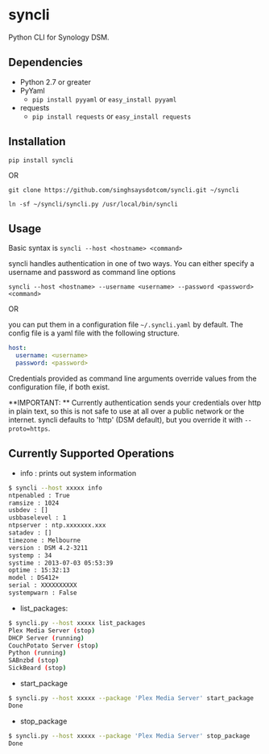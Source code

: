 syncli
======

Python CLI for Synology DSM.


Dependencies
------------

 + Python 2.7 or greater
 + PyYaml
   + `pip install pyyaml` or `easy_install pyyaml`
 + requests
   + `pip install requests` or `easy_install requests`


Installation
------------
```pip install syncli```

OR

```git clone https://github.com/singhsaysdotcom/syncli.git ~/syncli```

```ln -sf ~/syncli/syncli.py /usr/local/bin/syncli```



Usage
-----

Basic syntax is
```syncli --host <hostname> <command>```

syncli handles authentication in one of two ways. You can either specify a username and password as command line options

```syncli --host <hostname> --username <username> --password <password> <command>```

OR

you can put them in a configuration file `~/.syncli.yaml` by default. The config file is a yaml file with the following structure.

```yaml
host:
  username: <username>
  password: <password>
```

Credentials provided as command line arguments override values from the configuration file, if both exist.

**IMPORTANT: ** Currently authentication sends your credentials over http in plain text, so this is not safe to use at all over a public network or the internet. syncli defaults to 'http' (DSM default), but you override it with `--proto=https`.


Currently Supported Operations
------------------------------
 + info : prints out system information

```bash
$ syncli --host xxxxx info
ntpenabled : True
ramsize : 1024
usbdev : []
usbbaselevel : 1
ntpserver : ntp.xxxxxxx.xxx
satadev : []
timezone : Melbourne
version : DSM 4.2-3211
systemp : 34
systime : 2013-07-03 05:53:39
optime : 15:32:13
model : DS412+
serial : XXXXXXXXXX
systempwarn : False
```

 + list_packages:

```bash
$ syncli.py --host xxxxx list_packages
Plex Media Server (stop)
DHCP Server (running)
CouchPotato Server (stop)
Python (running)
SABnzbd (stop)
SickBeard (stop)
```

 + start_package

```bash
$ syncli.py --host xxxxx --package 'Plex Media Server' start_package
Done
```

 + stop_package

```bash
$ syncli.py --host xxxxx --package 'Plex Media Server' stop_package
Done
```
